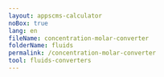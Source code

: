 ```yaml
---
layout: appscms-calculator
noBox: true
lang: en
fileName: concentration-molar-converter
folderName: fluids
permalink: /concentration-molar-converter
tool: fluids-converters
---
```


